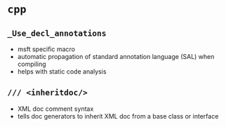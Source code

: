 # `cpp`

## `_Use_decl_annotations`

- msft specific macro
- automatic propagation of standard annotation language (SAL) when compiling
- helps with static code analysis

## `/// <inheritdoc/>`

- XML doc comment syntax
- tells doc generators to inherit XML doc from a base class or interface
